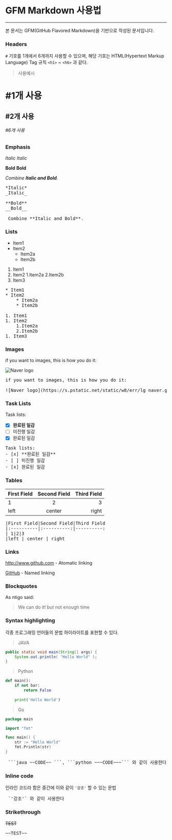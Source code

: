 # GFM Markdown 사용법
---
본 문서는 GFM(GitHub Flavored Markdown)을 기반으로 작성된 문서입니다.

### Headers

`#` 기호를 1개에서 6개까지 사용할 수 있으며, 해당 기호는 HTML(Hypertext Markup Language)
Tag 규칙 `<h1>` ~ `<h6>` 과 같다.

> 사용예시
# #1개 사용
## #2개 사용
###### #6개 사용

### Emphasis

*Italic*
_Italic_

**Bold**
__Bold__

_Combine **Italic and Bold**._

<pre>
*Italic*
_Italic_

**Bold**
__Bold__

_Combine **Italic and Bold**._
</pre>

### Lists

* Item1
* Item2
    * Item2a
    * Item2b

1. Item1
1. Item2
    1.Item2a
    2.Item2b
1. Item3

<pre>
* Item1
* Item2
    * Item2a
    * Item2b

1. Item1
1. Item2
    1.Item2a
    2.Item2b
1. Item3
</pre>


### Images

if you want to images, this is how you do it:

![Naver logo](https://s.pstatic.net/static/w8/err/lg_naver.gif)

<pre>
if you want to images, this is how you do it:

![Naver logo](https://s.pstatic.net/static/w8/err/lg_naver.gif)
</pre>

### Task Lists

Task lists:
- [x] **완료된 일감**
- [ ] 미진행 일감
- [x] 완료된 일감
<pre>
Task lists:
- [x] **완료된 일감**
- [ ] 미진행 일감
- [x] 완료된 일감
</pre>

### Tables

|First Field|Second Field|Third Field
|:----------|:----------:|----------:
| 1|2|3
|left | center | right
<pre>
|First Field|Second Field|Third Field
|:----------|:----------:|----------:
| 1|2|3
|left | center | right
</pre>

### Links
http://www.github.com - Atomatic linking

[GitHub](http://www.github.com) - Named linking


### Blockquotes

As ntigo said:
> We can do it!
> but not enough time

### Syntax highlighting

각종 프로그래밍 언어들의 문법 하이라이트를 표현할 수 있다.

> JAVA
```java
public static void main(String[] args) {
    System.out.println( "Hello World" );
}
```

> Python
```python
def main():
    if not bar:
        return False
    
    print('Hello World')
```

> Go
```go
package main

import "fmt"

func main() {
    str := "Hello World"
    fmt.Println(str)
}
```

<pre> ```java ~~CODE~~ ```, ```python ~~~CODE~~~``` 와 같이 사용한다. </pre>

### Inline code

인라인 코드라 함은 중간에 이와 같이 `'강조'` 할 수 있는 문법
<pre> `'강조'` 와 같이 사용한다 </pre>

### Strikethrough

~~TEST~~

<pre>
~~TEST~~
</pre>

